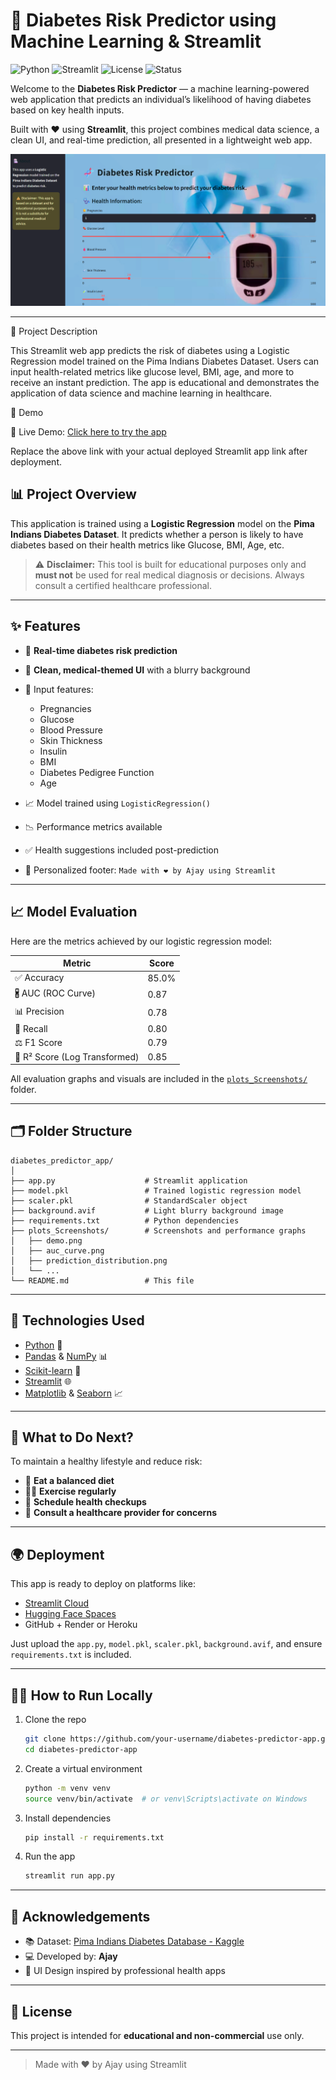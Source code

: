 # 🦥 Diabetes Risk Predictor using Machine Learning & Streamlit

![Python](https://img.shields.io/badge/Python-3.8-blue?logo=python)
![Streamlit](https://img.shields.io/badge/Built%20with-Streamlit-FF4B4B?logo=streamlit)
![License](https://img.shields.io/badge/License-Educational-informational)
![Status](https://img.shields.io/badge/Status-Completed-brightgreen)

Welcome to the **Diabetes Risk Predictor** — a machine learning-powered web application that predicts an individual’s likelihood of having diabetes based on key health inputs.

Built with ❤️ using **Streamlit**, this project combines medical data science, a clean UI, and real-time prediction, all presented in a lightweight web app.

![App Screenshot](Plots_Screenshots/demo.png)

---
📌 Project Description

This Streamlit web app predicts the risk of diabetes using a Logistic Regression model trained on the Pima Indians Diabetes Dataset. Users can input health-related metrics like glucose level, BMI, age, and more to receive an instant prediction. The app is educational and demonstrates the application of data science and machine learning in healthcare.

🚀 Demo

🔗 Live Demo: [Click here to try the app](https://diabetes-predictor-app-9euappcnq486zql9p32jupe.streamlit.app/)

Replace the above link with your actual deployed Streamlit app link after deployment.
## 📊 Project Overview

This application is trained using a **Logistic Regression** model on the **Pima Indians Diabetes Dataset**. It predicts whether a person is likely to have diabetes based on their health metrics like Glucose, BMI, Age, etc.

> ⚠️ **Disclaimer:** This tool is built for educational purposes only and **must not** be used for real medical diagnosis or decisions. Always consult a certified healthcare professional.

---

## ✨ Features

* 🧪 **Real-time diabetes risk prediction**
* 🎨 **Clean, medical-themed UI** with a blurry background
* 🧾 Input features:

  * Pregnancies
  * Glucose
  * Blood Pressure
  * Skin Thickness
  * Insulin
  * BMI
  * Diabetes Pedigree Function
  * Age
* 📈 Model trained using `LogisticRegression()`
* 📉 Performance metrics available
* ✅ Health suggestions included post-prediction
* 💬 Personalized footer: `Made with ❤️ by Ajay using Streamlit`

---

## 📈 Model Evaluation

Here are the metrics achieved by our logistic regression model:

| Metric                        | Score |
| ----------------------------- | ----- |
| ✅ Accuracy                    | 85.0% |
| 🖁️ AUC (ROC Curve)           | 0.87  |
| 📊 Precision                  | 0.78  |
| 🧀 Recall                     | 0.80  |
| ⚖️ F1 Score                   | 0.79  |
| 📀 R² Score (Log Transformed) | 0.85  |

All evaluation graphs and visuals are included in the [`plots_Screenshots/`](./plots_Screenshots/) folder.

---

## 🗂️ Folder Structure

```
diabetes_predictor_app/
│
├── app.py                    # Streamlit application
├── model.pkl                 # Trained logistic regression model
├── scaler.pkl                # StandardScaler object
├── background.avif           # Light blurry background image
├── requirements.txt          # Python dependencies
├── plots_Screenshots/        # Screenshots and performance graphs
│   ├── demo.png
│   ├── auc_curve.png
│   ├── prediction_distribution.png
│   └── ...
└── README.md                 # This file
```

---

## 🧪 Technologies Used

* [Python](https://www.python.org/) 🐍
* [Pandas](https://pandas.pydata.org/) & [NumPy](https://numpy.org/) 📊
* [Scikit-learn](https://scikit-learn.org/) 🤖
* [Streamlit](https://streamlit.io/) 🌐
* [Matplotlib](https://matplotlib.org/) & [Seaborn](https://seaborn.pydata.org/) 📈

---

## 🧠 What to Do Next?

To maintain a healthy lifestyle and reduce risk:

* 🥗 **Eat a balanced diet**
* 🏃‍♂️ **Exercise regularly**
* 🏥 **Schedule health checkups**
* 💬 **Consult a healthcare provider for concerns**

---

## 🌍 Deployment

This app is ready to deploy on platforms like:

* [Streamlit Cloud](https://streamlit.io/cloud)
* [Hugging Face Spaces](https://huggingface.co/spaces)
* GitHub + Render or Heroku

Just upload the `app.py`, `model.pkl`, `scaler.pkl`, `background.avif`, and ensure `requirements.txt` is included.

---

## 🧑‍💻 How to Run Locally

1. Clone the repo

   ```bash
   git clone https://github.com/your-username/diabetes-predictor-app.git
   cd diabetes-predictor-app
   ```

2. Create a virtual environment

   ```bash
   python -m venv venv
   source venv/bin/activate  # or venv\Scripts\activate on Windows
   ```

3. Install dependencies

   ```bash
   pip install -r requirements.txt
   ```

4. Run the app

   ```bash
   streamlit run app.py
   ```

---

## 🙌 Acknowledgements

* 📚 Dataset: [Pima Indians Diabetes Database - Kaggle](https://www.kaggle.com/datasets/uciml/pima-indians-diabetes-database)
* 💻 Developed by: **Ajay**
* 🦡 UI Design inspired by professional health apps

---

## 📜 License

This project is intended for **educational and non-commercial** use only.

---

> Made with ❤️ by Ajay using Streamlit
